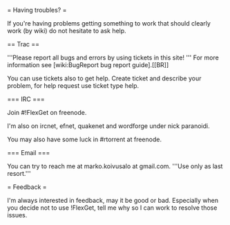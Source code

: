 = Having troubles? =

If you're having problems getting something to work that should clearly work (by wiki) do not hesitate to ask help.

== Trac ==

'''Please report all bugs and errors by using tickets in this site! ''' For more information see [wiki:BugReport bug report guide].[[BR]]

You can use tickets also to get help. Create ticket and describe your problem, for help request use ticket type help. 

=== IRC ===

Join #!FlexGet on freenode.

I'm also on ircnet, efnet, quakenet and wordforge under nick paranoidi.

You may also have some luck in #rtorrent at freenode.

=== Email ===

You can try to reach me at marko.koivusalo at gmail.com. '''Use only as last resort.'''

= Feedback =

I'm always interested in feedback, may it be good or bad. Especially when you decide not to use !FlexGet, tell me why so I can work to resolve those issues.
